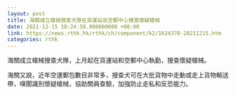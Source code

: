 ```yaml
---
layout: post
title: 海關成立槍械搜查犬隊在貨運站及空郵中心搜查懷疑槍械
date: 2021-12-15 18:24:58.000000000 +08:00
link: https://news.rthk.hk/rthk/ch/component/k2/1624370-20211215.htm
categories: rthk
---
```


海關成立槍械搜查犬隊，上月起在貨運站和空郵中心執勤，搜查懷疑槍械。

海關又說，近年空運郵包數目非常多，搜查犬可在大批貨物中走動或走上貨物輸送帶，嗅聞識別懷疑槍械，協助關員查驗，加強防止走私和反恐能力。
